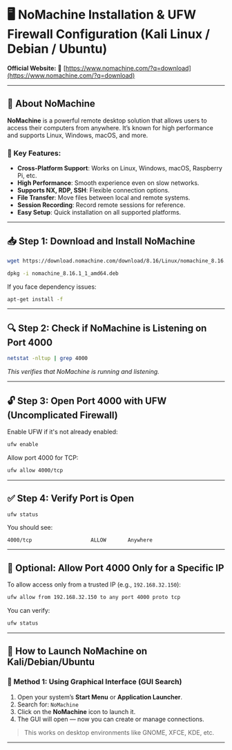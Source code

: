 
# 🖥️ NoMachine Installation & UFW Firewall Configuration (Kali Linux / Debian / Ubuntu)

**Official Website:**
🔗 [https://www.nomachine.com/?q=download](https://www.nomachine.com/?q=download)

---

## 🧾 About NoMachine

**NoMachine** is a powerful remote desktop solution that allows users to access their computers from anywhere. It’s known for high performance and supports Linux, Windows, macOS, and more.

### 🔑 Key Features:

* **Cross-Platform Support**: Works on Linux, Windows, macOS, Raspberry Pi, etc.
* **High Performance**: Smooth experience even on slow networks.
* **Supports NX, RDP, SSH**: Flexible connection options.
* **File Transfer**: Move files between local and remote systems.
* **Session Recording**: Record remote sessions for reference.
* **Easy Setup**: Quick installation on all supported platforms.

---

## 📥 Step 1: Download and Install NoMachine

```bash
wget https://download.nomachine.com/download/8.16/Linux/nomachine_8.16.1_1_amd64.deb
```

```bash
dpkg -i nomachine_8.16.1_1_amd64.deb
```

If you face dependency issues:

```bash
apt-get install -f
```

---

## 🔍 Step 2: Check if NoMachine is Listening on Port 4000

```bash
netstat -nltup | grep 4000
```

*This verifies that NoMachine is running and listening.*

---

## 🔓 Step 3: Open Port 4000 with UFW (Uncomplicated Firewall)

Enable UFW if it's not already enabled:

```bash
ufw enable
```

Allow port 4000 for TCP:

```bash
ufw allow 4000/tcp
```

---

## ✅ Step 4: Verify Port is Open

```bash
ufw status
```

You should see:

```
4000/tcp                   ALLOW       Anywhere
```

---

## 🔐 Optional: Allow Port 4000 Only for a Specific IP

To allow access only from a trusted IP (e.g., `192.168.32.150`):

```bash
ufw allow from 192.168.32.150 to any port 4000 proto tcp
```

You can verify:

```bash
ufw status
```

---

## 🚀 How to Launch NoMachine on Kali/Debian/Ubuntu

### 🧭 Method 1: Using Graphical Interface (GUI Search)

1. Open your system’s **Start Menu** or **Application Launcher**.
2. Search for: `NoMachine`
3. Click on the **NoMachine** icon to launch it.
4. The GUI will open — now you can create or manage connections.

> This works on desktop environments like GNOME, XFCE, KDE, etc.

---

